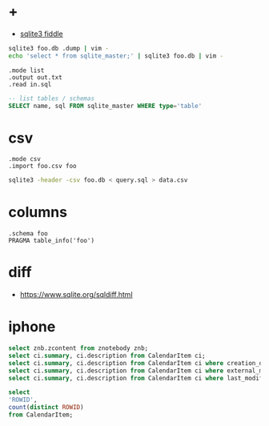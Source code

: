 # +

- [sqlite3 fiddle](https://sqlite.org/fiddle/)

```bash
sqlite3 foo.db .dump | vim -
echo 'select * from sqlite_master;' | sqlite3 foo.db | vim -
```

```
.mode list
.output out.txt
.read in.sql
```

```sql
-- list tables / schemas
SELECT name, sql FROM sqlite_master WHERE type='table'
```

# csv

```
.mode csv
.import foo.csv foo
```

```bash
sqlite3 -header -csv foo.db < query.sql > data.csv
```

# columns

```
.schema foo
PRAGMA table_info('foo')
```

# diff

- https://www.sqlite.org/sqldiff.html

# iphone

```sql
select znb.zcontent from znotebody znb;
select ci.summary, ci.description from CalendarItem ci;
select ci.summary, ci.description from CalendarItem ci where creation_date is not null;
select ci.summary, ci.description from CalendarItem ci where external_mode_tag is not null;
select ci.summary, ci.description from CalendarItem ci where last_modified is not (select max(last_modified) from CalendarItem);

select
'ROWID',
count(distinct ROWID)
from CalendarItem;
```
